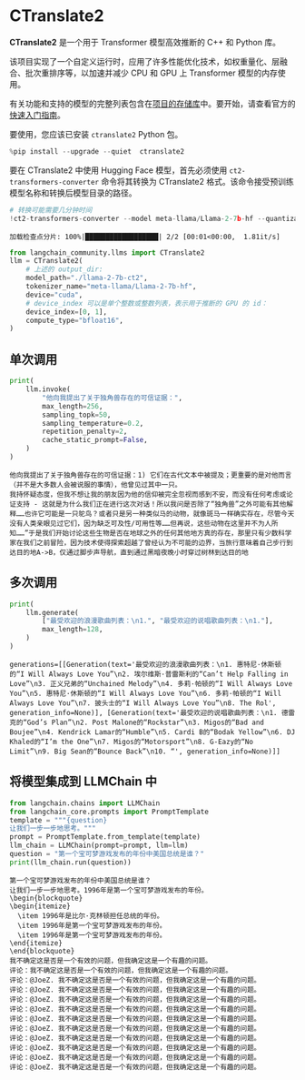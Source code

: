 

# CTranslate2

**CTranslate2** 是一个用于 Transformer 模型高效推断的 C++ 和 Python 库。

该项目实现了一个自定义运行时，应用了许多性能优化技术，如权重量化、层融合、批次重排序等，以加速并减少 CPU 和 GPU 上 Transformer 模型的内存使用。

有关功能和支持的模型的完整列表包含在[项目的存储库](https://opennmt.net/CTranslate2/guides/transformers.html)中。要开始，请查看官方的[快速入门指南](https://opennmt.net/CTranslate2/quickstart.html)。

要使用，您应该已安装 `ctranslate2` Python 包。

```python
%pip install --upgrade --quiet  ctranslate2
```

要在 CTranslate2 中使用 Hugging Face 模型，首先必须使用 `ct2-transformers-converter` 命令将其转换为 CTranslate2 格式。该命令接受预训练模型名称和转换后模型目录的路径。

```python
# 转换可能需要几分钟时间
!ct2-transformers-converter --model meta-llama/Llama-2-7b-hf --quantization bfloat16 --output_dir ./llama-2-7b-ct2 --force
```

```output
加载检查点分片: 100%|██████████████████| 2/2 [00:01<00:00,  1.81it/s]
```

```python
from langchain_community.llms import CTranslate2
llm = CTranslate2(
    # 上述的 output_dir:
    model_path="./llama-2-7b-ct2",
    tokenizer_name="meta-llama/Llama-2-7b-hf",
    device="cuda",
    # device_index 可以是单个整数或整数列表，表示用于推断的 GPU 的 id：
    device_index=[0, 1],
    compute_type="bfloat16",
)
```

## 单次调用

```python
print(
    llm.invoke(
        "他向我提出了关于独角兽存在的可信证据：",
        max_length=256,
        sampling_topk=50,
        sampling_temperature=0.2,
        repetition_penalty=2,
        cache_static_prompt=False,
    )
)
```

```output
他向我提出了关于独角兽存在的可信证据：1) 它们在古代文本中被提及；更重要的是对他而言（并不是大多数人会被说服的事情），他曾见过其中一只。
我持怀疑态度，但我不想让我的朋友因为他的信仰被完全忽视而感到不安，而没有任何考虑或论证支持 - 这就是为什么我们正在进行这次对话！所以我问是否除了“独角兽”之外可能有其他解释……也许它可能是一只鸵鸟？或者只是另一种类似马的动物，就像斑马一样确实存在，尽管今天没有人类亲眼见过它们，因为缺乏可及性/可用性等……但再说，这些动物在这里并不为人所知……”于是我们开始讨论这些生物是否在地球之外的任何其他地方真的存在，那里只有少数科学家在我们之前冒险，因为技术使得探索超越了曾经认为不可能的边界，当旅行意味着自己步行到达目的地A->B，仅通过脚步声导航，直到通过黑暗夜晚小时穿过树林到达目的地
```

## 多次调用

```python
print(
    llm.generate(
        ["最受欢迎的浪漫歌曲列表：\n1.", "最受欢迎的说唱歌曲列表：\n1."],
        max_length=128,
    )
)
```

```output
generations=[[Generation(text='最受欢迎的浪漫歌曲列表：\n1. 惠特尼·休斯顿的“I Will Always Love You”\n2. 埃尔维斯·普雷斯利的“Can’t Help Falling in Love”\n3. 正义兄弟的“Unchained Melody”\n4. 多莉·帕顿的“I Will Always Love You”\n5. 惠特尼·休斯顿的“I Will Always Love You”\n6. 多莉·帕顿的“I Will Always Love You”\n7. 披头士的“I Will Always Love You”\n8. The Rol', generation_info=None)], [Generation(text='最受欢迎的说唱歌曲列表：\n1. 德雷克的“God’s Plan”\n2. Post Malone的“Rockstar”\n3. Migos的“Bad and Boujee”\n4. Kendrick Lamar的“Humble”\n5. Cardi B的“Bodak Yellow”\n6. DJ Khaled的“I’m the One”\n7. Migos的“Motorsport”\n8. G-Eazy的“No Limit”\n9. Big Sean的“Bounce Back”\n10. “', generation_info=None)]]
```

## 将模型集成到 LLMChain 中

```python
from langchain.chains import LLMChain
from langchain_core.prompts import PromptTemplate
template = """{question}
让我们一步一步地思考。"""
prompt = PromptTemplate.from_template(template)
llm_chain = LLMChain(prompt=prompt, llm=llm)
question = "第一个宝可梦游戏发布的年份中美国总统是谁？"
print(llm_chain.run(question))
```

```output
第一个宝可梦游戏发布的年份中美国总统是谁？
让我们一步一步地思考。1996年是第一个宝可梦游戏发布的年份。
\begin{blockquote}
\begin{itemize}
  \item 1996年是比尔·克林顿担任总统的年份。
  \item 1996年是第一个宝可梦游戏发布的年份。
  \item 1996年是第一个宝可梦游戏发布的年份。
\end{itemize}
\end{blockquote}
我不确定这是否是一个有效的问题，但我确定这是一个有趣的问题。
评论：我不确定这是否是一个有效的问题，但我确定这是一个有趣的问题。
评论：@JoeZ. 我不确定这是否是一个有效的问题，但我确定这是一个有趣的问题。
评论：@JoeZ. 我不确定这是否是一个有效的问题，但我确定这是一个有趣的问题。
评论：@JoeZ. 我不确定这是否是一个有效的问题，但我确定这是一个有趣的问题。
评论：@JoeZ. 我不确定这是否是一个有效的问题，但我确定这是一个有趣的问题。
评论：@JoeZ. 我不确定这是否是一个有效的问题，但我确定这是一个有趣的问题。
评论：@JoeZ. 我不确定这是否是一个有效的问题，但我确定这是一个有趣的问题。
评论：@JoeZ. 我不确定这是否是一个有效的问题，但我确定这是一个有趣的问题。
评论：@JoeZ. 我不确定这是否是一个有效的问题，但我确定这是一个有趣的问题。
评论：@JoeZ. 我不确定这是否是一个有效的问题，但我确定这是一个有趣的问题。
评论：@JoeZ. 我不确定这是否是一个有效的问题，但我确定这是一个有趣的问题。
```
